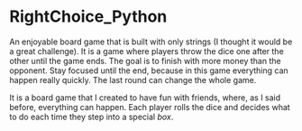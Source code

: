 # RightChoice_Python
An enjoyable board game that is built with only strings (I thought it would be a great challenge). 
It is a game where players throw the dice one after the other until the game ends. The goal is to finish with more money than the opponent.
Stay focused until the end, because in this game everything can happen really quickly. The last round can change the whole game.

It is a board game that I created to have fun with friends, where, as I said before, everything can happen. Each player rolls the dice and decides what to do each time they step into a special *box*. 
